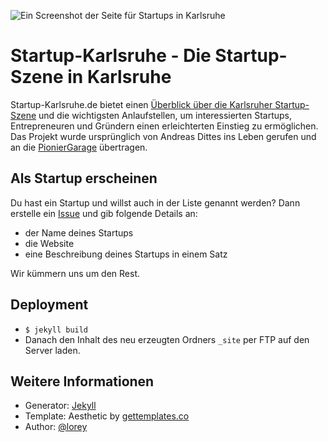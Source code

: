 ![Ein Screenshot der Seite für Startups in Karlsruhe](https://github.com/pioniergarage/startup-karlsruhe.de/raw/master/.github/page.jpg)

# Startup-Karlsruhe - Die Startup-Szene in Karlsruhe

Startup-Karlsruhe.de bietet einen [Überblick über die Karlsruher Startup-Szene](http://startup-karlsruhe.de) und die wichtigsten Anlaufstellen, um interessierten Startups, Entrepreneuren und Gründern einen erleichterten Einstieg zu ermöglichen. Das Projekt wurde ursprünglich von Andreas Dittes ins Leben gerufen und an die [PionierGarage](http://pioniergarage.de) übertragen.

## Als Startup erscheinen
Du hast ein Startup und willst auch in der Liste genannt werden? Dann erstelle ein [Issue](https://github.com/pioniergarage/startup-karlsruhe.de/issues) und gib folgende Details an:
* der Name deines Startups 
* die Website
* eine Beschreibung deines Startups in einem Satz

Wir kümmern uns um den Rest.

## Deployment
* `$ jekyll build`
* Danach den Inhalt des neu erzeugten Ordners `_site` per FTP auf den Server laden.


## Weitere Informationen

* Generator: [Jekyll](https://jekyllrb.com)
* Template: Aesthetic by [gettemplates.co](https://gettemplates.co)
* Author: [@lorey](https://github.com/lorey)